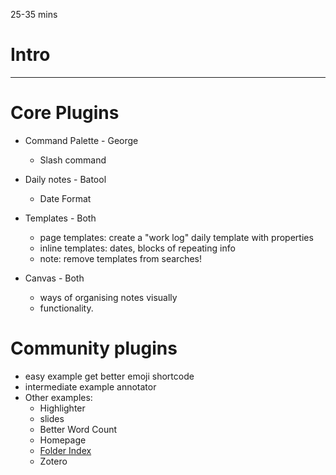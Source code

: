 25-35 mins
# Intro 

---
# Core Plugins

- Command Palette - George
	- Slash command
- Daily notes - Batool
	- Date Format
- Templates - Both
	- page templates: create a "work log" daily template with properties
	- inline templates: dates, blocks of repeating info
	- note: remove templates from searches!

- Canvas - Both
	- ways of organising notes visually
	- functionality.
# Community plugins
- easy example get better emoji shortcode
- intermediate example annotator
- Other examples:
	- Highlighter
	- slides
	- Better Word Count
	- Homepage
	- [Folder Index](obsidian://show-plugin?id=obsidian-folder-index)
	- Zotero

